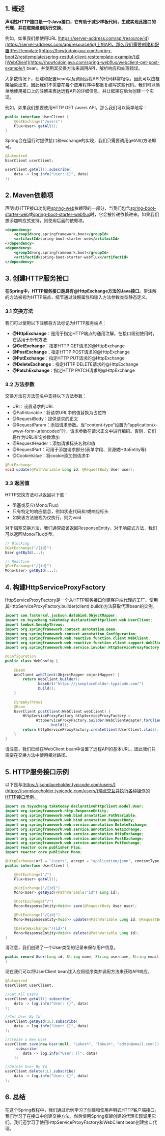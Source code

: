 ## 1. 概述

**声明性HTTP接口是一个Java接口，它有助于减少样板代码，生成实现此接口的代理，并在框架级别执行交换**。

例如，如果我们想使用URL [https://server-address.com/api/resource/id](https://server-address.com/api/resource/id)上的API，那么我们需要创建和配置[RestTemplate](https://howtodoinjava.com/spring-boot2/resttemplate/spring-restful-client-resttemplate-example/)或[WebClient](https://howtodoinjava.com/spring-webflux/webclient-get-post-example/) bean，并使用其交换方法来调用API，解析响应和处理错误。

大多数情况下，创建和配置bean以及调用远程API的代码非常相似，因此可以由框架抽象出来，因此我们不需要在每个应用程序中都重复编写这些代码。我们可以简单地使用接口上的注解来表达远程API的详细信息，并让框架在后台创建一个实现。

例如，如果我们想要使用HTTP GET /users API，那么我们可以简单地写：

```java
public interface UserClient {
    @GetExchange("/users")
    Flux<User> getAll();
}
```

Spring会在运行时提供接口和exchange的实现，我们只需要调用getAll()方法即可。

```java
@Autowired
UserClient userClient;

userClient.getAll().subscribe(
    data -> log.info("User: {}", data)
);
```

## 2. Maven依赖项

声明式HTTP接口功能是[spring-web](https://mvnrepository.com/artifact/org.springframework/spring-web)依赖项的一部分，当我们包含[spring-boot-starter-web](https://central.sonatype.com/artifact/org.springframework.boot/spring-boot-starter-web/3.0.4)或[spring-boot-starter-webflux](https://central.sonatype.com/artifact/org.springframework.boot/spring-boot-starter-webflux/3.0.4)时，它会被传递依赖进来。如果我们想添加响应式支持，则使用后面的依赖项。

```xml
<dependency>
    <groupId>org.springframework.boot</groupId>
    <artifactId>spring-boot-starter-web</artifactId>
</dependency>
<dependency>
    <groupId>org.springframework.boot</groupId>
    <artifactId>spring-boot-starter-webflux</artifactId>
</dependency>
```

## 3. 创建HTTP服务接口

**在Spring中，HTTP服务接口是具有@HttpExchange方法的Java接口**。带注解的方法被视为HTTP端点，细节通过注解属性和输入方法参数类型静态定义。

### 3.1 交换方法

我们可以使用以下注解将方法标记为HTTP服务端点：

-   **@HttpExchange**：是用于指定HTTP端点的通用注解。在接口级别使用时，它适用于所有方法
-   **@GetExchange**：指定HTTP GET请求的@HttpExchange
-   **@PostExchange**：指定HTTP POST请求的@HttpExchange
-   **@PutExchange**：指定HTTP PUT请求的@HttpExchange
-   **@DeleteExchange**：指定HTTP DELETE请求的@HttpExchange
-   **@PatchExchange**：指定HTTP PATCH请求的@HttpExchange

### 3.2 方法参数

交换方法在方法签名中支持以下方法参数：

-   URI：设置请求的URL
-   @PathVariable：将请求URL中的值替换为占位符
-   @RequestBody：提供请求的正文
-   @RequestParam：添加请求参数。当“content-type”设置为“application/x-www-form-urlencoded”时，请求参数在请求正文中进行编码。否则，它们将作为URL查询参数添加
-   @RequestHeader：添加请求标头名称和值
-   @RequestPart：可用于添加请求部分(表单字段、资源或HttpEntity等)
-   @CookieValue：将cookie添加到请求中

```java
@PutExchange
void update(@PathVariable Long id, @RequestBody User user);
```

### 3.3 返回值

HTTP交换方法可以返回以下值：

-   阻塞或反应(Mono/Flux)
-   只有特定的响应信息，例如状态代码和/或响应标头
-   如果该方法被视为仅执行，则为void

对于阻塞交换方法，我们通常应该返回ResponseEntity，对于响应式方法，我们可以返回Mono/Flux类型。

```java
// Blocking
@GetExchange("/{id}")
User getById(...);

// Reactive
@GetExchange("/{id}")
Mono<User> getById(...);
```

## 4. 构建HttpServiceProxyFactory

HttpServiceProxyFactory是一个从HTTP服务接口创建客户端代理的工厂。使用其HttpServiceProxyFactory.builder(client).build()方法获取代理bean的实例。

```java
import com.fasterxml.jackson.databind.ObjectMapper;
import cn.tuyucheng.taketoday.declarativehttpclient.web.UserClient;
import lombok.SneakyThrows;
import org.springframework.context.annotation.Bean;
import org.springframework.context.annotation.Configuration;
import org.springframework.web.reactive.function.client.WebClient;
import org.springframework.web.reactive.function.client.support.WebClientAdapter;
import org.springframework.web.service.invoker.HttpServiceProxyFactory;

@Configuration
public class WebConfig {
    
    @Bean
    WebClient webClient(ObjectMapper objectMapper) {
        return WebClient.builder()
              .baseUrl("https://jsonplaceholder.typicode.com/")
              .build();
    }
    
    @SneakyThrows
    @Bean
    UserClient postClient(WebClient webClient) {
        HttpServiceProxyFactory httpServiceProxyFactory =
              HttpServiceProxyFactory.builder(WebClientAdapter.forClient(webClient))
                    .build();
        return httpServiceProxyFactory.createClient(UserClient.class);
    }
}
```

请注意，我们已经在WebClient bean中设置了远程API的基本URL，因此我们只需要在交换方法中使用相对路径。

## 5. HTTP服务接口示例

以下是与[https://jsonplaceholder.typicode.com/users/](https://jsonplaceholder.typicode.com/users/)端点交互并执行各种操作的HTTP接口示例。

```java
import cn.tuyucheng.taketoday.declarativehttpclient.model.User;
import org.springframework.http.ResponseEntity;
import org.springframework.web.bind.annotation.PathVariable;
import org.springframework.web.bind.annotation.RequestBody;
import org.springframework.web.service.annotation.DeleteExchange;
import org.springframework.web.service.annotation.GetExchange;
import org.springframework.web.service.annotation.HttpExchange;
import org.springframework.web.service.annotation.PostExchange;
import org.springframework.web.service.annotation.PutExchange;
import reactor.core.publisher.Flux;
import reactor.core.publisher.Mono;

@HttpExchange(url = "/users", accept = "application/json", contentType = "application/json")
public interface UserClient {

    @GetExchange("/")
    Flux<User> getAll();

    @GetExchange("/{id}")
    Mono<User> getById(@PathVariable("id") Long id);

    @PostExchange("/")
    Mono<ResponseEntity<Void>> save(@RequestBody User user);

    @PutExchange("/{id}")
    Mono<ResponseEntity<Void>> update(@PathVariable Long id, @RequestBody User user);

    @DeleteExchange("/{id}")
    Mono<ResponseEntity<Void>> delete(@PathVariable Long id);
}
```

请注意，我们创建了一个User类型的记录来保存用户信息。

```java
public record User(Long id, String name, String username, String email) {
}
```

现在我们可以将UserClient bean注入应用程序类并调用方法来获取API响应。

```java
@Autowired
UserClient userClient;

//Get All Users
userClient.getAll().subscribe(
    data -> log.info("User: {}", data)
);

//Get User By Id
userClient.getById(1L).subscribe(
    data -> log.info("User: {}", data)
);

//Create a New User
userClient.save(new User(null, "Lokesh", "lokesh", "admin@email.com"))
    .subscribe(
        data -> log.info("User: {}", data)
    );

//Delete User By Id
userClient.delete(1L).subscribe(
    data -> log.info("User: {}", data)
);
```

## 6. 总结

在这个Spring教程中，我们通过示例学习了创建和使用声明式HTTP客户端接口。我们学习了在接口中创建交换方法，然后使用Spring框架创建的代理实现调用它们。我们还学习了使用HttpServiceProxyFactory和WebClient bean创建接口代理。